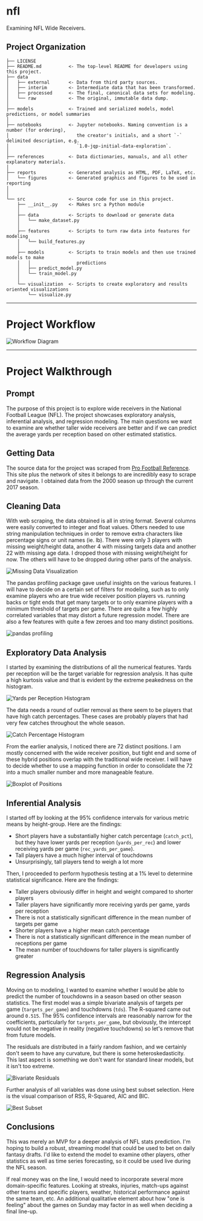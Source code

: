 nfl
==============================

Examining NFL Wide Receivers.

Project Organization
------------

    ├── LICENSE
    ├── README.md          <- The top-level README for developers using this project.
    ├── data
    │   ├── external       <- Data from third party sources.
    │   ├── interim        <- Intermediate data that has been transformed.
    │   ├── processed      <- The final, canonical data sets for modeling.
    │   └── raw            <- The original, immutable data dump.
    │
    ├── models             <- Trained and serialized models, model predictions, or model summaries
    │
    ├── notebooks          <- Jupyter notebooks. Naming convention is a number (for ordering),
    │                         the creator's initials, and a short `-` delimited description, e.g.
    │                         `1.0-jqp-initial-data-exploration`.
    │
    ├── references         <- Data dictionaries, manuals, and all other explanatory materials.
    │
    ├── reports            <- Generated analysis as HTML, PDF, LaTeX, etc.
    │   └── figures        <- Generated graphics and figures to be used in reporting
    │
    │
    └── src                <- Source code for use in this project.
        ├── __init__.py    <- Makes src a Python module
        │
        ├── data           <- Scripts to download or generate data
        │   └── make_dataset.py
        │
        ├── features       <- Scripts to turn raw data into features for modeling
        │   └── build_features.py
        │
        ├── models         <- Scripts to train models and then use trained models to make
        │   │                 predictions
        │   ├── predict_model.py
        │   └── train_model.py
        │
        └── visualization  <- Scripts to create exploratory and results oriented visualizations
            └── visualize.py


--------
# Project Workflow

![Workflow Diagram](reports/figures/regression_workflow.png)

--------

# Project Walkthrough

## Prompt

The purpose of this project is to explore wide receivers in the National Football League (NFL). The project showcases exploratory analysis, inferential analysis, and regression modeling. The main questions we want to examine are whether taller wide receivers are better and if we can predict the average yards per reception based on other estimated statistics.

## Getting Data

The source data for the project was scraped from [Pro Football Reference](https://www.pro-football-reference.com/years). This site plus the network of sites it belongs to are incredibly easy to scrape and navigate. I obtained data from the 2000 season up through the current 2017 season.

## Cleaning Data

With web scraping, the data obtained is all in string format. Several columns were easily converted to integer and float values. Others needed to use string manipulation techniques in order to remove extra characters like percentage signs or unit names (ie. lb). There were only 3 players with missing weight/height data, another 4 with missing targets data and another 22 with missing age data. I dropped those with missing weight/height for now. The others will have to be dropped during other parts of the analysis.

![Missing Data Visualization](reports/figures/missing_data.png)

The pandas profiling package gave useful insights on the various features. I will have to decide on a certain set of filters for modeling, such as to only examine players who are true wide receiver position players vs. running backs or tight ends that get many targets or to only examine players with a minimum threshold of targets per game. There are quite a few highly correlated variables that may distort a future regression model. There are also a few features with quite a few zeroes and too many distinct positions.

![pandas profiling](reports/figures/pandas_profiling.png)

## Exploratory Data Analysis

I started by examining the distributions of all the numerical features. Yards per reception will be the target variable for regression analysis. It has quite a high kurtosis value and that is evident by the extreme peakedness on the histogram.

![Yards per Reception Histogram](reports/figures/yards_per_rec_hist.png)

The data needs a round of outlier removal as there seem to be players that have high catch percentages. These cases are probably players that had very few catches throughout the whole season.

![Catch Percentage Histogram](reports/figures/catch_pct_hist.png)

From the earlier analysis, I noticed there are 72 distinct positions. I am mostly concerned with the wide receiver position, but tight end and some of these hybrid positions overlap with the traditional wide receiver. I will have to decide whether to use a mapping function in order to consolidate the 72 into a much smaller number and more manageable feature.

![Boxplot of Positions](reports/figures/boxplot_by_position.png)

## Inferential Analysis

I started off by looking at the 95% confidence intervals for various metric means by height-group. Here are the findings:

- Short players have a substantially higher catch percentage (`catch_pct`), but they have lower yards per reception (`yards_per_rec`) and lower receiving yards per game (`rec_yards_per_game`).
- Tall players have a much higher interval of touchdowns
- Unsurprisingly, tall players tend to weigh a lot more

Then, I proceeded to perform hypothesis testing at a 1% level to determine statistical significance. Here are the findings:

- Taller players obviously differ in height and weight compared to shorter players
- Taller players have significantly more receiving yards per game, yards per reception
- There is not a statistically significant difference in the mean number of targets per game
- Shorter players have a higher mean catch percentage
- There is not a statistically significant difference in the mean number of receptions per game
- The mean number of touchdowns for taller players is significantly greater

## Regression Analysis

Moving on to modeling, I wanted to examine whether I would be able to predict the number of touchdowns in a season based on other season statistics. The first model was a simple bivariate analysis of targets per game (`targets_per_game`) and touchdowns (`tds`). The R-squared came out around `0.515`. The 95% confidence intervals are reasonably narrow for the coefficients, particularly for `targets_per_game`, but obviously, the intercept would not be negative in reality (negative touchdowns) so let's remove that from future models.

The residuals are distributed in a fairly random fashion, and we certainly don't seem to have any curvature, but there is some heteroskedasticity. This last aspect is something we don't want for standard linear models, but it isn't too extreme.

![Bivariate Residuals](reports/figures/residuals.png)

Further analysis of all variables was done using best subset selection. Here is the visual comparison of RSS, R-Squared, AIC and BIC.

![Best Subset](reports/figures/best_subset.png)

## Conclusions

This was merely an MVP for a deeper analysis of NFL stats prediction. I'm hoping to build a robust, streaming model that could be used to bet on daily fantasy drafts. I'd like to extend the model to examine other players, other statistics as well as time series forecasting, so it could be used live during the NFL season.

If real money was on the line, I would need to incorporate several more domain-specific features. Looking at streaks, injuries, match-ups against other teams and specific players, weather, historical performance against the same team, etc. An additional qualitative element about how "one is feeling" about the games on Sunday may factor in as well when deciding a final line-up.
